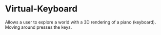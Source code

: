 # Virtual-Keyboard
Allows a user to explore a world with a 3D rendering of a piano (keyboard). Moving around presses the keys.

